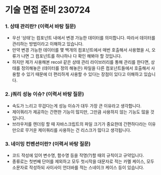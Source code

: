 # 기술 면접 준비 230724

### 1. 상태 관리란? (이력서 바탕 질문)

- 우선 ‘상태’는 컴포넌트 내에서 변경 가능한 데이터를 의미합니다. 따라서 데이터를 관리하는 방법이라고 이해하고 있습니다.
- 만약 변경 가능한 데이터를 몇 백개의 컴포넌트에서 매번 호출해서 사용했을 시, 오류가 나면 그 컴포넌트를 하나하나 다 확인 해봐야 할 것입니다.
- 하지만 제가 사용해본 recoil 같은 상태 관리 라이브러리를 통해 관리를 한다면, 상태를 정의해놓은 (데이터를 정의 해놓은) 파일을 다른 컴포넌트들에서 호출해서 사용할 수 있기 때문에 더 편리하게 사용할 수 있다는 장점이 있다고 이해하고 있습니다.

### 2. j쿼리 성능 이슈? (이력서 바탕 질문)

- 속도가 느리고 무겁다는게 성능 이슈가 대두 가장 큰 이유라고 생각합니다.
- 제이쿼리가 제공하는 간편한 기능이 많지만, 그만큼 사용하지 않는 기능도 많을 것입니다.
- 브라우저를 렌더링 할 때 자바스크립트의 파일 크기가 중요한데 간편하다라는 이유만으로 무거운 제이쿼리를 사용하는 건 리스크가 많다고 생각됩니다.

### 3. 네이밍 컨벤션이란? (이력서 바탕 질문)

- 코드 작성에 있어 변수명, 함수명 등을 작명(?)할 때의 규칙이고 규약입니다.
- 종류로는 첫번째 단어를 제외하고 모두 첫시작을 대문자로 적는 카멜 케이스, 모두 소문자로 작성하되 사이사이 언더바를 적는 스네이크 케이스 등이 있습니다.